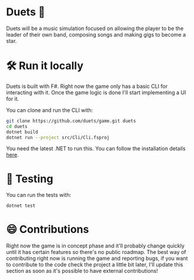 # Duets 🎸

Duets will be a music simulation focused on allowing the player to be the leader of their own band, composing songs and making gigs to become a star.

# 🛠 Run it locally

Duets is built with F#. Right now the game only has a basic CLI for interacting with it. Once the game logic is done I'll start implementing a UI for it.

You can clone and run the CLI with:

```bash
git clone https://github.com/duets/game.git duets
cd duets
dotnet build
dotnet run --project src/Cli/Cli.fsproj
```

You need the latest .NET to run this. You can follow the installation details [here](https://dotnet.microsoft.com/download).

# 🧪 Testing

You can run the tests with:

```bash
dotnet test
```

# 😄 Contributions

Right now the game is in concept phase and it'll probably change quickly until it has certain features so there's no public roadmap. The best way of contributing right now is running the game and reporting bugs, if you want to contribute to the code check the project a little bit later, I'll update this section as soon as it's possible to have external contributions!
